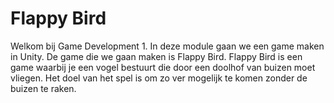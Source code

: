 # Flappy Bird

Welkom bij Game Development 1. In deze module gaan we een game maken in Unity. De game die we gaan maken is Flappy Bird. Flappy Bird is een game waarbij je een vogel bestuurt die door een doolhof van buizen moet vliegen. Het doel van het spel is om zo ver mogelijk te komen zonder de buizen te raken.



